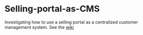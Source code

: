 Selling-portal-as-CMS
=====================

Investigating how to use a selling portal as a centralized customer management system.
See the [wiki](https://github.com/lucienluchex/Selling-portal-as-CMS/wiki)
